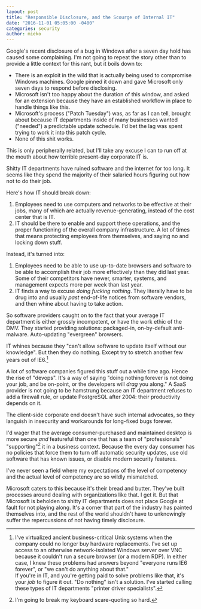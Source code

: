 ```yaml
---
layout: post
title: "Responsible Disclosure, and the Scourge of Internal IT"
date: "2016-11-01 05:05:00 -0400"
categories: security
author: mieko
---
```


Google's recent disclosure of a bug in Windows after a seven day hold has caused some complaining.
I'm not going to repeat the story other than to provide a little context for this rant, but it
boils down to:

  * There is an exploit in the wild that is actually being used to compromise Windows machines.
    Google pinned it down and gave Microsoft only seven days to respond before disclosing.
  * Microsoft isn't too happy about the duration of this window, and asked for an extension
    because they have an established workflow in place to handle things like this.
  * Microsoft's process ("Patch Tuesday") was, as far as I can tell, brought about because IT
    departments inside of many businesses wanted ("needed") a predictable update schedule.  I'd
    bet the lag was spent trying to work it into this patch cycle.
  * None of this shit works.

This is only peripherally related, but I'll take any excuse I can to run off at the mouth about
how terrible present-day corporate IT is.

Shitty IT departments have ruined software and the internet for too long.  It seems like they spend
the majority of their salaried hours figuring out how not to do their job.

Here's how IT should break down:

  1. Employees need to use computers and networks to be effective at their jobs, many of which are
     actually revenue-generating, instead of the cost center that is IT.
  2. IT should be there to enable and support these operations, and the proper functioning of the
     overall company infrastructure.  A lot of times that means protecting employees from
     themselves, and saying no and locking down stuff.

Instead, it's turned into:

  1. Employees need to be able to use up-to-date browsers and software to be able to accomplish
     their job more effectively than they did last year.  Some of their competitors have newer,
     smarter, systems, and management expects more per week than last year.
  2. IT finds a way to excuse *doing fucking nothing*.  They literally have to be drug into and
     usually *past* end-of-life notices from software vendors, and then whine about having to take
     action.

So software providers caught on to the fact that your average IT department is either grossly
incompetent, or have the work ethic of the DMV.  They started providing solutions: packaged-in,
on-by-default anti-malware.  Auto-updating "evergreen" browsers.  

IT whines because they "can't allow software to update itself without our knowledge".  But then
they do nothing.  Except try to stretch another few years out of IE6.[^upgrade]

[^upgrade]:
    I've virtualized ancient business-critical Unix systems when the company could no longer buy
    hardware replacements.  I've set up access to an otherwise network-isolated Windows server over
    VNC because it couldn't run a secure browser (or a modern RDP).  In either case, I knew these
    problems had answers beyond "everyone runs IE6 forever", or "we can't do anything about that."  
    If you're in IT, and you're getting paid to solve problems like that, it's your *job* to figure
    it out.  "Do nothing" isn't a solution.  I've started calling these types of IT departments
    "printer driver specialists".

A lot of software companies figured this stuff out a while time ago.  Hence the rise of "devops".
It's a way of saying "doing nothing forever is not doing your job, and be on-point, or the
developers will *drag* you along."  A SaaS provider is not going to be hamstrung because an IT
department refuses to add a firewall rule, or update PostgreSQL after 2004: their productivity
depends on it.

The client-side corporate end doesn't have such internal advocates, so they languish in insecurity
and workarounds for long-fixed bugs forever.

I'd wager that the average consumer-purchased and maintained desktop is more secure *and*
featureful than one that has a team of "professionals" "supporting"[^scare] it in a business
context.  Because the every day consumer has no policies that force them to turn off automatic
security updates, use old software that has known issues, or disable modern security features.

[^scare]: I'm going to break my keyboard scare-quoting so hard.

I've never seen a field where my expectations of the level of competency and the actual level of
competency are so wildly mismatched.

Microsoft caters to this because it's their bread and butter.  They've built processes around
dealing with organizations like that. I get it.  But that Microsoft is beholden to shitty IT
departments does not place Google at fault for not playing along.  It's a corner that part of the
industry has painted themselves into, and the rest of the world shouldn't have to unknowingly
suffer the repercussions of not having timely disclosure.
